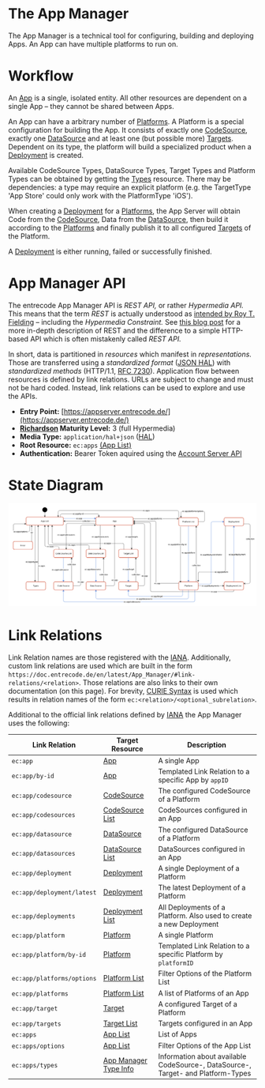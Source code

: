# The App Manager

The App Manager is a technical tool for configuring, building and deploying Apps. An App can have multiple platforms to run on. 

# Workflow

An [App](resources/app) is a single, isolated entity. All other resources are dependent on a single App – they cannot be shared between Apps. 

An App can have a arbitrary number of [Platforms](resources/platform). A Platform is a special configuration for building the App. It consists of exactly one [CodeSource](resources/codesource), exactly one [DataSource](resources/datasource) and at least one (but possible more) [Targets](resources/target). Dependent on its type, the platform will build a specialized product when a [Deployment](resources/deployment) is created.

Available CodeSource Types, DataSource Types, Target Types and Platform Types can be obtained by getting the [Types](resources/types) resource. There may be dependencies: a type may require an explicit platform (e.g. the TargetType 'App Store' could only work with the PlatformType 'iOS').

When creating a [Deployment](resources/deployment) for a [Platforms](resources/platform), the App Server will obtain Code from the [CodeSource](resources/codesource), Data from the [DataSource](resources/datasource), then build it according to the [Platforms](resources/platform) and finally publish it to all configured [Targets](resources/target) of the Platform.

A [Deployment](resources/deployment) is either running, failed or successfully finished.

# App Manager API 

The entrecode App Manager API is *REST API,* or rather *Hypermedia API.* This means that the term *REST* is actually understood as [intended by Roy T. Fielding](http://www.ics.uci.edu/~fielding/pubs/dissertation/top.htm) – including the *Hypermedia Constraint.* See [this blog post](http://roy.gbiv.com/untangled/2008/rest-apis-must-be-hypertext-driven) for a more in-depth description of REST and the difference to a simple HTTP-based API which is often mistakenly called *REST API.*

In short, data is partitioned in *resources* which manifest in *representations.* Those are transferred using a *standardized format* ([JSON HAL](https://tools.ietf.org/html/draft-kelly-json-hal-06)) with *standardized methods* (HTTP/1.1, [RFC 7230](http://tools.ietf.org/html/rfc7230)). Application flow between resources is defined by link relations. URLs are subject to change and must not be hard coded. Instead, link relations can be used to explore and use the APIs.

* **Entry Point:** [https://appserver.entrecode.de/](https://appserver.entrecode.de/)
* **[Richardson](http://martinfowler.com/articles/richardsonMaturityModel.html) Maturity Level:** 3 (full Hypermedia)
* **Media Type:** `application/hal+json` ([HAL](https://tools.ietf.org/html/draft-kelly-json-hal-06))
* **Root Resource:** `ec:apps` [(App List)](resources/app#list)
* **Authentication:** Bearer Token aquired using the [Account Server API](../Account_Server/basics/)


# State Diagram

[![State Diagram](img/statediagram.svg)](img/statediagram.svg)


# Link Relations

Link Relation names are those registered with the [IANA](http://www.iana.org/assignments/link-relations/link-relations.xhtml). Additionally, custom link relations are used which are built in the form `https://doc.entrecode.de/en/latest/App_Manager/#link-relations/<relation>`. Those relations are also links to their own documentation (on this page). 
For brevity, [CURIE Syntax](http://www.w3.org/TR/curie/) is used which results in relation names of the form `ec:<relation>/<optional_subrelation>`. 

Additional to the official link relations defined by [IANA](http://www.iana.org/assignments/link-relations/link-relations.xhtml) the App Manager uses the following:


| Link Relation             | Target Resource                               | Description |
|---------------------------|-----------------------------------------------------------|-------------|
| `ec:app`                  | [App](resources/app)                          | A single App|
| `ec:app/by-id`            | [App](resources/app)                          | Templated Link Relation to a specific App by `appID` |
| `ec:app/codesource`       | [CodeSource](resources/codesource)            | The configured CodeSource of a Platform |
| `ec:app/codesources`      | [CodeSource List](resources/codesource#list)  | CodeSources configured in an App |
| `ec:app/datasource`       | [DataSource](resources/datasource)            | The configured DataSource of a Platform |
| `ec:app/datasources`      | [DataSource List](resources/datasource#list)  | DataSources configured in an App |
| `ec:app/deployment`       | [Deployment](resources/deployment)            | A single Deployment of a Platform |
| `ec:app/deployment/latest`| [Deployment](resources/deployment)            | The latest Deployment of a Platform |
| `ec:app/deployments`      | [Deployment List](resources/deployment#list)  | All Deployments of a Platform. Also used to create a new Deployment |
| `ec:app/platform`         | [Platform](resources/platform)                | A single Platform |
| `ec:app/platform/by-id`   | [Platform](resources/platform)                | Templated Link Relation to a specific Platform by `platformID` |
| `ec:app/platforms/options`| [Platform List](resources/platform#list)      | Filter Options of the Platform List |
| `ec:app/platforms`        | [Platform List](resources/platform#list)      | A list of Platforms of an App |
| `ec:app/target`           | [Target](resources/target)                    | A configured Target of a Platform |
| `ec:app/targets`          | [Target List](resources/target#list)          | Targets configured in an App |
| `ec:apps`                 | [App List](resources/app#list)                | List of Apps |
| `ec:apps/options`         | [App List](resources/app#list)                | Filter Options of the App List |
| `ec:apps/types`           | [App Manager Type Info](resources/apptypes)      | Information about available CodeSource-, DataSource-, Target- and Platform-Types |
